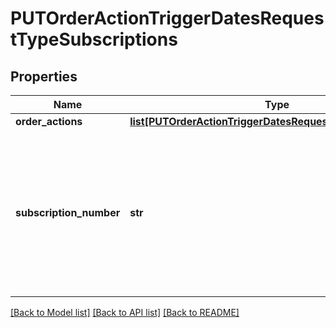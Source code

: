 # PUTOrderActionTriggerDatesRequestTypeSubscriptions

## Properties
Name | Type | Description | Notes
------------ | ------------- | ------------- | -------------
**order_actions** | [**list[PUTOrderActionTriggerDatesRequestTypeOrderActions]**](PUTOrderActionTriggerDatesRequestTypeOrderActions.md) |  | [optional] 
**subscription_number** | **str** | Subscription number of a subscription in the &#x60;Pending&#x60; order for which you are to update the triggering dates. For example, A-S00000001.  | 

[[Back to Model list]](../README.md#documentation-for-models) [[Back to API list]](../README.md#documentation-for-api-endpoints) [[Back to README]](../README.md)


